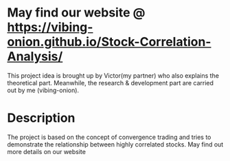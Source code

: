 # May find our website @ https://vibing-onion.github.io/Stock-Correlation-Analysis/
This project idea is brought up by Victor(my partner) who also explains the theoretical part. Meanwhile, the research & development part are carried out by me (vibing-onion).

# Description
The project is based on the concept of convergence trading and tries to demonstrate the relationship between highly correlated stocks. May find out more details on our website
